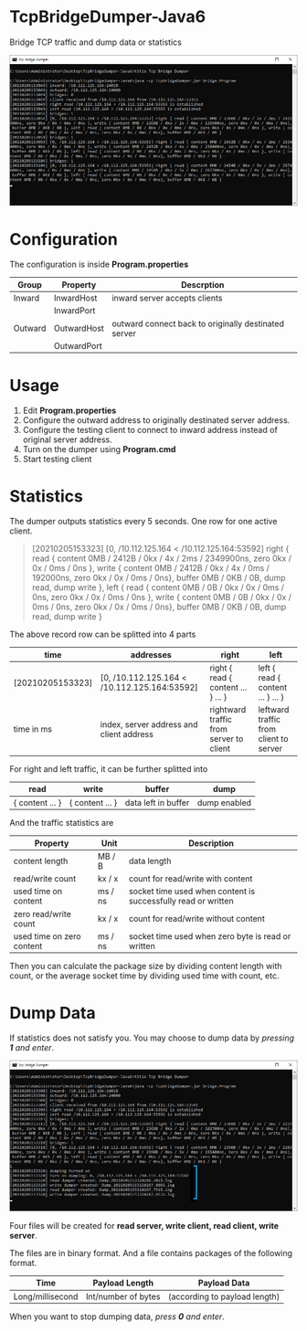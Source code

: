 # TcpBridgeDumper-Java6
Bridge TCP traffic and dump data or statistics

![preview](https://raw.githubusercontent.com/tommy-iasia/TcpBridgeDumper-Java6/master/preview/main.png)

# Configuration
The configuration is inside **Program.properties**

| Group | Property | Descrption |
| ---- | ---- | ---- |
|Inward|InwardHost|inward server accepts clients|
| |InwardPort| |
|Outward|OutwardHost|outward connect back to originally destinated server|
| |OutwardPort| |

# Usage

1. Edit **Program.properties**
2. Configure the outward address to originally destinated server address.
3. Configure the testing client to connect to inward address instead of original server address.
4. Turn on the dumper using **Program.cmd**
5. Start testing client

# Statistics

The dumper outputs statistics every 5 seconds. One row for one active client.

> [20210205153323] [0, /10.112.125.164 < /10.112.125.164:53592] right { read { content 0MB / 2412B / 0kx / 4x / 2ms / 2349900ns, zero 0kx / 0x / 0ms / 0ns }, write { content 0MB / 2412B / 0kx / 4x / 0ms / 192000ns, zero 0kx / 0x / 0ms / 0ns}, buffer 0MB / 0KB / 0B, dump read, dump write }, left { read { content 0MB / 0B / 0kx / 0x / 0ms / 0ns, zero 0kx / 0x / 0ms / 0ns }, write { content 0MB / 0B / 0kx / 0x / 0ms / 0ns, zero 0kx / 0x / 0ms / 0ns}, buffer 0MB / 0KB / 0B, dump read, dump write }

The above record row can be splitted into 4 parts

| time | addresses | right | left |
| ---- | ---- | ---- | ---- |
| [20210205153323] | [0, /10.112.125.164 < /10.112.125.164:53592] | right { read { content ... } ... } | left { read { content ... } ... } |
| time in ms | index, server address and client address | rightward traffic from server to client | leftward traffic from client to server |

For right and left traffic, it can be further splitted into

| read | write | buffer | dump |
| ---- | ---- | ---- | ---- |
| { content ... } | { content ... } | data left in buffer | dump enabled |

And the traffic statistics are

| Property | Unit | Description
| ---- | ---- | ---- |
| content length | MB / B | data length |
| read/write count | kx / x | count for read/write with content |
| used time on content | ms / ns | socket time used when content is successfully read or written |
| zero read/write count | kx / x | count for read/write without content |
| used time on zero content | ms / ns | socket time used when zero byte is read or written |

Then you can calculate the package size by dividing content length with count, or the average socket time by dividing used time with count, etc.

# Dump Data

If statistics does not satisfy you. You may choose to dump data by *pressing **1** and enter*.

![dump](https://raw.githubusercontent.com/tommy-iasia/TcpBridgeDumper-Java6/master/preview/dumping.png)

Four files will be created for **read server, write client, read client, write server**.

The files are in binary format. And a file contains packages of the following format.

| Time | Payload Length | Payload Data |
| ---- | ---- | ---- |
| Long/millisecond | Int/number of bytes | (according to payload length) |

When you want to stop dumping data, *press **0** and enter*.
